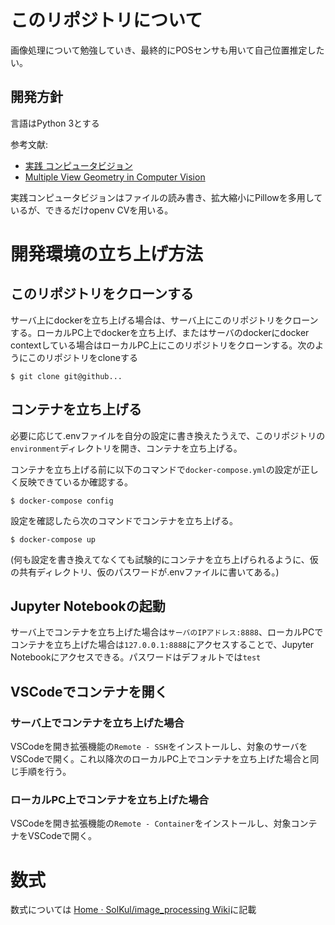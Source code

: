 # このリポジトリについて

画像処理について勉強していき、最終的にPOSセンサも用いて自己位置推定したい。

## 開発方針

言語はPython 3とする

参考文献:
- [実践 コンピュータビジョン](https://www.oreilly.co.jp/books/9784873116075/)
- [Multiple View Geometry in Computer Vision](https://www.amazon.co.jp/dp/0521540518)  

実践コンピュータビジョンはファイルの読み書き、拡大縮小にPillowを多用しているが、できるだけopenv CVを用いる。

# 開発環境の立ち上げ方法

## このリポジトリをクローンする

サーバ上にdockerを立ち上げる場合は、サーバ上にこのリポジトリをクローンする。ローカルPC上でdockerを立ち上げ、またはサーバのdockerにdocker contextしている場合はローカルPC上にこのリポジトリをクローンする。次のようにこのリポジトリをcloneする

```shell-session
$ git clone git@github...
```

## コンテナを立ち上げる

必要に応じて.envファイルを自分の設定に書き換えたうえで、このリポジトリの`environment`ディレクトリを開き、コンテナを立ち上げる。

コンテナを立ち上げる前に以下のコマンドで`docker-compose.yml`の設定が正しく反映できているか確認する。

```shell-session
$ docker-compose config
```

設定を確認したら次のコマンドでコンテナを立ち上げる。

```shell-session
$ docker-compose up
```

(何も設定を書き換えてなくても試験的にコンテナを立ち上げられるように、仮の共有ディレクトリ、仮のパスワードが.envファイルに書いてある。)

## Jupyter Notebookの起動

サーバ上でコンテナを立ち上げた場合は`サーバのIPアドレス:8888`、ローカルPCでコンテナを立ち上げた場合は`127.0.0.1:8888`にアクセスすることで、Jupyter Notebookにアクセスできる。パスワードはデフォルトでは`test`

## VSCodeでコンテナを開く


### サーバ上でコンテナを立ち上げた場合

VSCodeを開き拡張機能の`Remote - SSH`をインストールし、対象のサーバをVSCodeで開く。これ以降次のローカルPC上でコンテナを立ち上げた場合と同じ手順を行う。

### ローカルPC上でコンテナを立ち上げた場合

VSCodeを開き拡張機能の`Remote - Container`をインストールし、対象コンテナをVSCodeで開く。

# 数式

数式については
[Home · SolKul/image_processing Wiki](https://github.com/SolKul/image_processing/wiki)に記載
